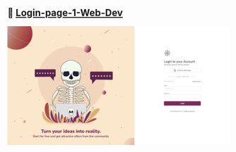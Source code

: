 ## 🔗 <a href="https://zech-chi.github.io/Login-page-1-Web-Dev/">Login-page-1-Web-Dev</a>

<img src="https://github.com/zech-chi/Login-page-1-Web-Dev/blob/main/target.png"/>

